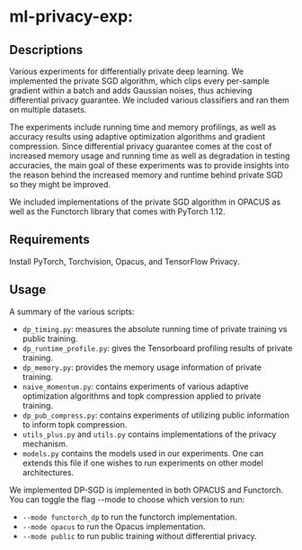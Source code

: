 # ml-privacy-exp:

## Descriptions

Various experiments for differentially private deep learning. We implemented the private SGD algorithm, which clips every per-sample gradient within a batch and adds Gaussian noises, thus achieving differential privacy guarantee. We included various classifiers and ran them on multiple datasets.

The experiments include running time and memory profilings, as well as accuracy results using adaptive optimization algorithms and gradient compression. Since differential privacy guarantee comes at the cost of increased memory usage and running time as well as degradation in testing accuracies, the main goal of these experiments was to provide insights into the reason behind the increased memory and runtime behind private SGD so they might be improved.

We included implementations of the private SGD algorithm in OPACUS as well as the Functorch library that comes with PyTorch 1.12.

## Requirements
Install PyTorch, Torchvision, Opacus, and TensorFlow Privacy.

## Usage
A summary of the various scripts:
* ```dp_timing.py```: measures the absolute running time of private training vs public training.
* ```dp_runtime_profile.py```: gives the Tensorboard profiling results of private training.
* ```dp_memory.py```: provides the memory usage information of private training.
* ```naive_momentum.py```: contains experiments of various adaptive optimization algorithms and topk compression applied to private training.
* ```dp_pub_compress.py```: contains experiments of utilizing public information to inform topk compression.
* ```utils_plus.py``` and ```utils.py``` contains implementations of the privacy mechanism.
* ```models.py``` contains the models used in our experiments. One can extends this file if one wishes to run experiments on other model architectures.


We implemented DP-SGD is implemented in both OPACUS and Functorch. You can toggle the flag --mode to choose which version to run:
* ```--mode functorch_dp``` to run the functorch implementation.
* ```--mode opacus``` to run the Opacus implementation.
* ```--mode public``` to run public training without differential privacy.


